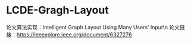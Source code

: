 # LCDE-Gragh-Layout
论文算法实现：Intelligent Graph Layout Using Many Users’ Input\n
论文链接：https://ieeexplore.ieee.org/document/6327276
